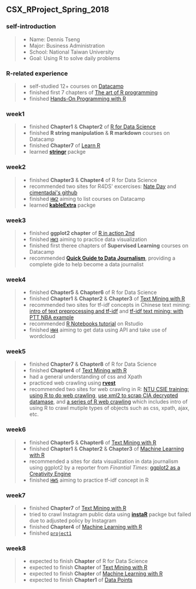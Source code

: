 ## CSX_RProject_Spring_2018
### self-introduction
> * Name: Dennis Tseng
> * Major: Business Administration
> * School: National Taiwan University
> * Goal: Using R to solve daily problems

### R-related experience
> * self-studied 12+ courses on [Datacamp](https://www.datacamp.com)
> * finished first 7 chapters of [The art of R programming](http://diytranscriptomics.com/Reading/files/The%20Art%20of%20R%20Programming.pdf)
> * finished [Hands-On Programming with R](http://shop.oreilly.com/product/0636920028574.do)


### week1
> * finished **Chapter1** & **Chapter2** of [R for Data Science](http://r4ds.had.co.nz)
> * finished **R string manipulation** & **R markdown** courses on Datacamp
> * finished **Chapter7** of [Learn R](http://shop.oreilly.com/product/0636920028352.do)
> * learned [**stringr**](https://www.rdocumentation.org/packages/stringr/versions/1.1.0) packge

### week2
> * finished **Chapter3** & **Chapter4** of R for Data Science
> * recommended two sites for R4DS' excercises: [Nate Day](https://www.nateday.me/r4ds_exercises.html) and [cimentadaj's github](https://github.com/cimentadaj/R4DS-Solutions/)
> * finished [`HW2`](https://dennishi0925.github.io/CSX_RProject_Spring_2018/week2/HW2.html) aiming to list courses on Datacamp
> * learned [**kableExtra**](https://www.rdocumentation.org/packages/kableExtra/versions/0.7.0) packge

### week3
> * finished **ggplot2 chapter** of [R in action 2nd](http://kek.ksu.ru/eos/DataMining/1379968983.pdf)
> * finished [`HW3`](https://dennishi0925.github.io/CSX_RProject_Spring_2018/week3/HW3.html) aiming to practice data visualization
> * finished first theree chapters of **Supervised Learning** courses on Datacamp
> * recommended **[Quick Guide to Data Journalism](https://www.datacamp.com/community/blog/data-journalism-guide-tools)**, providing a complete gide to help become a data journalist

### week4
> * finished **Chapter5** & **Chapter6** of R for Data Science
> * finished **Chapter1** & **Chapter2** & **Chapter3** of [Text Mining with R](https://www.tidytextmining.com/)
> * recommended two sites for tf-idf concepts in Chinese text mining: [intro of text preprocessing and tf-idf](http://www.cc.ntu.edu.tw/chinese/epaper/0031/20141220_3103.html) and [tf-idf text mining: with PTT NBA example](https://medium.com/@danjtchen/tf-idf-%E6%96%87%E5%AD%97%E6%8E%A2%E5%8B%98-%E4%BB%A5nba-ptt%E9%84%89%E6%B0%91%E5%9B%9E%E6%96%87%E7%82%BA%E4%BE%8B-26a898b900be)
> * recommended [R Notebooks tutorial](https://rmarkdown.rstudio.com/r_notebooks.htm) on Rstudio
> * finished [`HW4`](https://dennishi0925.github.io/CSX_RProject_Spring_2018/week4/HW4.html) aiming to get data using API and take use of wordcloud

### week5
> * finished **Chapter7** & **Chapter8** of R for Data Science
> * finished **Chapter4** of [Text Mining with R](https://www.tidytextmining.com/)
> * had a general understanding of css and Xpath
> * practiced web crawling using [**rvest**](https://github.com/hadley/rvest)
> * recommended two sites for web crawling in R: [NTU CSIE training: using R to do web crawling](https://github.com/yaojenkuo/r-crawler), [use xml2 to scrap CIA decrypted datamase](https://rpubs.com/skydome20/R-Note13-Web-Crawler-on-CIA-CREST-by-xml2), and [a series of R web crawling](https://ask.hellobi.com/blog/louwill12/9672) which includes intro of using R to crawl mutiple types of objects such as css, xpath, ajax, etc.

### week6
> * finished **Chapter5** & **Chapter6**  of [Text Mining with R](https://www.tidytextmining.com/)
> * finished **Chapter1** & **Chapter2** & **Chapter3** of [Machine Learning with R](http://kartolo.sby.datautama.net.id/PacktPub/Machine_Learning_with_R_-_Second_Edition.pdf)
> * recommended a sites for data visualization in data journalism using ggplot2 by a reporter from *Finantial Times*: [ggplot2 as a Creativity Engine](http://johnburnmurdoch.github.io/slides/r-ggplot/#/)
> * finished [`HW5`](https://dennishi0925.github.io/CSX_RProject_Spring_2018/week5/HW5.html) aiming to practice tf-idf concept in R

### week7
> * finished **Chapter7**  of [Text Mining with R](https://www.tidytextmining.com/)
> * tried to crawl Instagram public data using [**instaR**](https://www.rdocumentation.org/packages/instaR/versions/0.2.4) packge but failed due to adjusted policy by Instagram
> * finished **Chapter4** of [Machine Learning with R](http://kartolo.sby.datautama.net.id/PacktPub/Machine_Learning_with_R_-_Second_Edition.pdf)
> * finished [`project1`](
https://dennishi0925.github.io/CSX_RProject_Spring_2018/project1/project01.html)

### week8
> * expected to finish **Chapter** of R for Data Science
> * expected to finish **Chapter** of [Text Mining with R](https://www.tidytextmining.com/)
> * expected to finish **Chapter** of [Machine Learning with R](http://kartolo.sby.datautama.net.id/PacktPub/Machine_Learning_with_R_-_Second_Edition.pdf)
> * expected to finish **Chapter1** of [Data Points](http://r4ds.had.co.nz)
